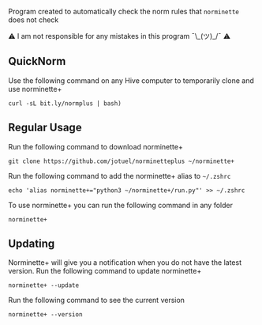 Program created to automatically check the norm rules that `norminette` does not check

⚠️ I am not responsible for any mistakes in this program ¯\\\_(ツ)\_/¯ ⚠️

## QuickNorm
Use the following command on any Hive computer to temporarily clone and use norminette+
```
curl -sL bit.ly/normplus | bash)
``` 

## Regular Usage
Run the following command to download norminette+
```
git clone https://github.com/jotuel/norminetteplus ~/norminette+
```
Run the following command to add the norminette+ alias to `~/.zshrc`
```
echo 'alias norminette+="python3 ~/norminette+/run.py"' >> ~/.zshrc
```
To use norminette+ you can run the following command in any folder
```
norminette+
```

## Updating
Norminette+ will give you a notification when you do not have the latest version.
Run the following command to update norminette+
```
norminette+ --update
```
Run the following command to see the current version
```
norminette+ --version
```
